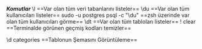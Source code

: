 ***Komutlar***
\l ==Var olan tüm veri tabanlarını listeler==
\du ==Var olan tüm kullanıcıları listeler==
sudo -u postgres psql -c "\du" ==zsh üzerinde var olan tüm kullanıcıları görme==
\dt ==Var olan tüm tabloları listeler==
\! clear ==Terminalde görünen geçmiş kodları temizler==

\d categories ==Tablonun Şemasını Görüntüleme==
